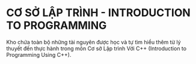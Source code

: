 # CƠ SỞ LẬP TRÌNH - INTRODUCTION TO PROGRAMMING

Kho chứa toàn bộ những tài nguyên được học và tự tìm hiểu thêm từ lý thuyết đến thực hành trong môn Cơ sở Lập trình Với C++ (Introduction to Programming Using C++).
